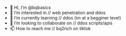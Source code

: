 - 👋 Hi, I’m @bqbasics
- 👀 I’m interested in // web penetration and ddos 
- 🌱 I’m currently learning // ddos (im at a begginer level) 
- 💞️ I’m looking to collaborate on // ddos scripts/apis
- 📫 How to reach me // bq2rich on tiktok
